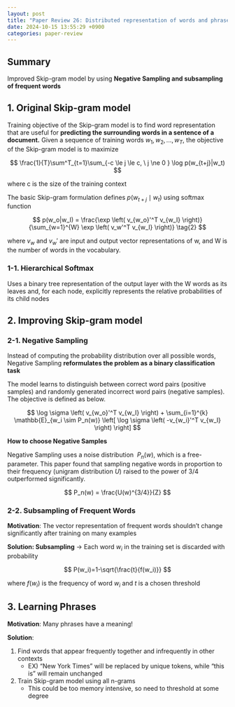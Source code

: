 ```yaml
---
layout: post
title: "Paper Review 26: Distributed representation of words and phrases and their compositionality (Negative Sampling)"
date: 2024-10-15 13:55:29 +0900
categories: paper-review
---
```


## Summary

Improved Skip-gram model by using **Negative Sampling and subsampling of frequent words**

## 1. Original Skip-gram model

Training objective of the Skip-gram model is to find word representation that are useful for **predicting the surrounding words in a sentence of a document.** Given a sequence of training words $w_1, w_2,...,w_T$, the objective of the Skip-gram model is to maximize

$$
\frac{1}{T}\sum^T_{t=1}\sum_{-c \le j \le c, \ j \ne 0 } \log p(w_{t+j}|w_t)
$$

where c is the size of the training context

The basic Skip-gram formulation defines $p(w_{t+j} \mid w_t)$ using softmax function

$$
p(w_o|w_I) = \frac{\exp \left( v_{w_o}'^T v_{w_I} \right)}{\sum_{w=1}^{W} \exp \left( v_w'^T v_{w_I} \right)} \tag{2}
$$

where $v_w$ and $v_w'$ are input and output vector representations of w, and W is the number of words in the vocabulary.

### 1-1. Hierarchical Softmax

Uses a binary tree representation of the output layer with the W words as its leaves and, for each node, explicitly represents the relative probabilities of its child nodes

## 2. Improving Skip-gram model

### 2-1. Negative Sampling

Instead of computing the probability distribution over all possible words, Negative Sampling **reformulates the problem as a binary classification task**

The model learns to distinguish between correct word pairs (positive samples) and randomly generated incorrect word pairs (negative samples). The objective is defined as below.

$$
\log \sigma \left( v_{w_o}'^T v_{w_I} \right) + \sum_{i=1}^{k} \mathbb{E}_{w_i \sim P_n(w)} \left[ \log \sigma \left( -v_{w_i}'^T v_{w_I} \right) \right]
$$

**How to choose Negative Samples**

Negative Sampling uses a noise distribution  $P_n(w)$, which is a free-parameter. This paper found that sampling negative words in proportion to their frequency (unigram distribution $U$) raised to the power of 3/4 outperformed significantly.

$$
P_n(w) = \frac{U(w)^{3/4}}{Z}
$$

### 2-2. Subsampling of Frequent Words

**Motivation**: The vector representation of frequent words shouldn’t change significantly after training on many examples

**Solution: Subsampling** → Each word $w_i$ in the training set is discarded with probability

$$
P(w_i)=1-\sqrt{\frac{t}{f(w_i)}}
$$

where $f(w_i)$ is the frequency of word $w_i$ and $t$ is a chosen threshold

## 3. Learning Phrases

**Motivation**: Many phrases have a meaning!

**Solution**: 

1. Find words that appear frequently together and infrequently in other contexts
    - EX) “New York Times” will be replaced by unique tokens, while “this is” will remain unchanged
2. Train Skip-gram model using all n-grams
    - This could be too memory intensive, so need to threshold at some degree
